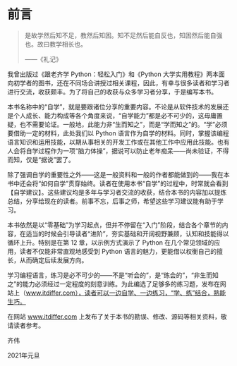 # 前言

> 是故学然后知不足，教然后知困。知不足然后能自反也，知困然后能自强也。故曰教学相长也。
>
> ——《礼记》

我曾出版过《跟老齐学 Python：轻松入门》和《Python 大学实用教程》两本面向初学者的图书，还在不同场合讲授过相关课程，因此，有幸与很多读者和学习者进行交流，收获颇丰。为了将自己的收获与众多学习者分享，于是编写本书。

本书名称中的“自学”，就是要跟诸位分享的重要内容。不论是从软件技术的发展还是个人成长、能力构成等各个角度来说，“自学能力”都是必不可少的，这毋庸置疑，也不需要论证。一般地，此能力非“生而知之”，而是“学而知之”的。“学”必须要借助一定的材料，此处我们以 Python 语言作为自学的材料。同时，掌握该编程语言知识和运用技能，以期从事相关的开发工作或在其他工作中应用此技能。也有人会将自学过程作为一项“脑力体操”，据说可以防止老年痴呆——尚未验证，不得而知，仅是“据说”罢了。

除了强调自学的重要性之外——这是一般资料和一般的作者都能做到的——我在本书中还会将“如何自学”贯穿始终。读者在使用本书“自学”的过程中，时常就会看到【自学建议】。这些建议均是多年与学习者交流的收获，结合本书的内容加以提炼总结，分享给现在的读者。前事不忘，后事之师，希望这些学习建议能有助于学习。

本书依然是以“零基础”为学习起点，但并不停留在“入门”阶段，结合各个章节的内容，在适当的时候会引导读者“进阶”，夯实基础和开阔视野兼顾，认知和技能得以循环上升。特别是在第 12 章，以示例方式演示了 Python 在几个常见领域的应用，读者不仅能非常直观地感受到 Python 语言的魅力，更能借以权衡自己的擅长，从而确定后续发展方向。

学习编程语言，练习是必不可少的——不是“听会的”，是“练会的”，“非生而知之”的能力必须经过一定程度的刻意训练。为此编选了足够多的练习题，发布在网站上（www.itdiffer.com），读者可以一边自学、一边练习，“学、练”结合，熟能生巧。

在网站 www.itdiffer.com 上发布了关于本书的勘误、修改、源码等相关资料，敬请读者参考。

齐伟

2021年元旦





